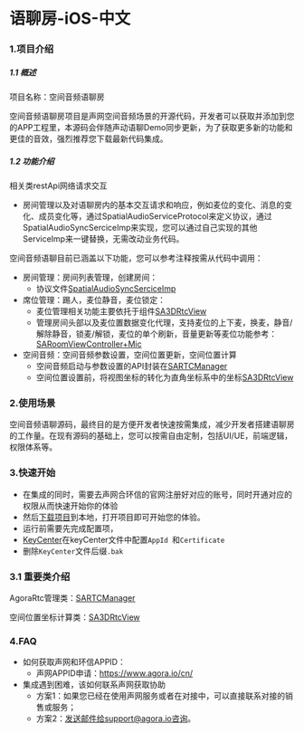 # 语聊房-iOS-中文

### 1.项目介绍

##### 1.1 概述

项目名称：空间音频语聊房  

空间音频语聊房项目是声网空间音频场景的开源代码，开发者可以获取并添加到您的APP工程里，本源码会伴随声动语聊Demo同步更新，为了获取更多新的功能和更佳的音效，强烈推荐您下载最新代码集成。

##### 1.2 功能介绍

相关类restApi网络请求交互
- 房间管理以及对语聊房内的基本交互请求和响应，例如麦位的变化、消息的变化、成员变化等，通过SpatialAudioServiceProtocol来定义协议，通过SpatialAudioSyncSerciceImp来实现，您可以通过自己实现的其他ServiceImp来一键替换，无需改动业务代码。

空间音频语聊目前已涵盖以下功能，您可以参考注释按需从代码中调用：

- 房间管理：房间列表管理，创建房间：
  - 协议文件[SpatialAudioSyncSerciceImp](AgoraEntScenarios/Scenes/SpatialAudio/Service/SpatialAudioSyncSerciceImp.swift)
- 席位管理：踢人，麦位静音，麦位锁定：
  - 麦位管理相关功能主要依托于组件[SA3DRtcView](AgoraEntScenarios/Scenes/SpatialAudio/Views/VoiceChat/SA3DRtcView.swift)
  - 管理房间头部以及麦位置数据变化代理，支持麦位的上下麦，换麦，静音/解除静音，锁麦/解锁，麦位的单个刷新，音量更新等麦位功能参考：[SARoomViewController+Mic](AgoraEntScenarios/Scenes/SpatialAudio/Controllers/VoiceChat/SARoomViewController+Mic.swift)
- 空间音频：空间音频参数设置，空间位置更新，空间位置计算
  - 空间音频启动与参数设置的API封装在[SARTCManager](AgoraEntScenarios/Scenes/SpatialAudio/Compoment/AgoraRtcKit/SARTCManager.swift)
  - 空间位置设置前，将视图坐标的转化为直角坐标系中的坐标[SA3DRtcView](AgoraEntScenarios/Scenes/SpatialAudio/Views/VoiceChat/SA3DRtcView.swift)

### 2.使用场景

空间音频语聊源码，最终目的是方便开发者快速按需集成，减少开发者搭建语聊房的工作量。在现有源码的基础上，您可以按需自由定制，包括UI/UE，前端逻辑，权限体系等。

### 3.快速开始

- 在集成的同时，需要去声网合环信的官网注册好对应的账号，同时开通对应的权限从而快速开始你的体验
- 然后[下载项目](https://github.com/AgoraIO-Usecase/agora-ent-scenarios)到本地，打开项目即可开始您的体验。
- 运行前需要先完成配置项，
-  [KeyCenter](AgoraEntScenarios/KeyCenter.swift.bak)在keyCenter文件中配置`AppId `和`Certificate `
-  删除`KeyCenter`文件后缀`.bak`

### 3.1 重要类介绍

AgoraRtc管理类：[SARTCManager](AgoraEntScenarios/Scenes/SpatialAudio/Compoment/AgoraRtcKit/SARTCManager.swift)  

空间位置坐标计算类：[SA3DRtcView](AgoraEntScenarios/Scenes/SpatialAudio/Views/VoiceChat/SA3DRtcView.swift)  

### 4.FAQ
- 如何获取声网和环信APPID：
  - 声网APPID申请：https://www.agora.io/cn/
- 集成遇到困难，该如何联系声网获取协助
  - 方案1：如果您已经在使用声网服务或者在对接中，可以直接联系对接的销售或服务；
  - 方案2：发送邮件给support@agora.io咨询。



